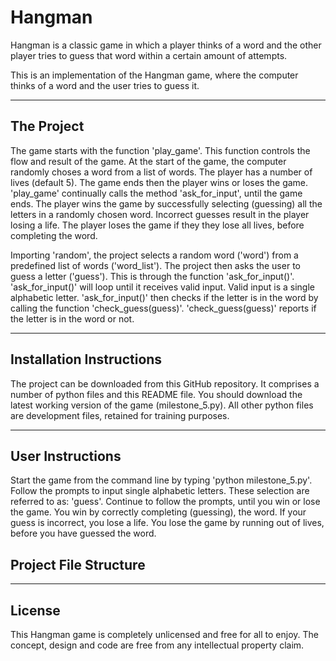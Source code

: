 # Hangman
Hangman is a classic game in which a player thinks of a word and the other player tries to guess that word within a certain amount of attempts.

This is an implementation of the Hangman game, where the computer thinks of a word and the user tries to guess it. 
___
## The Project
The game starts with the function 'play_game'. This function controls the flow and result of the game. 
At the start of the game, the computer randomly choses a word from a list of words. The player has a number of lives (default 5).
The game ends then the player wins or loses the game. 'play_game' continually calls the method 'ask_for_input', until the game ends.
The player wins the game by successfully selecting (guessing) all the letters in a randomly chosen word. Incorrect guesses result in the player losing a life. The player loses the game if they they lose all lives, before completing the word.

Importing 'random', the project selects a random word ('word') from a predefined list of words ('word_list').
The project then asks the user to guess a letter ('guess'). This is through the function 'ask_for_input()'.
'ask_for_input()' will loop until it receives valid input. Valid input is a single alphabetic letter.
'ask_for_input()' then checks if the letter is in the word by calling the function 'check_guess(guess)'.
'check_guess(guess)' reports if the letter is in the word or not.
___
## Installation Instructions
The project can be downloaded from this GitHub repository. It comprises a number of python files and this README file. You should download the latest working version of the game (milestone_5.py). All other python files are development files, retained for training purposes.
___
## User Instructions
Start the game from the command line by typing 'python milestone_5.py'.
Follow the prompts to input single alphabetic letters. These selection are referred to as: 'guess'.
Continue to follow the prompts, until you win or lose the game.
You win by correctly completing (guessing), the word. If your guess is incorrect, you lose a life.
You lose the game by running out of lives, before you have guessed the word.

## Project File Structure

___
## License
This Hangman game is completely unlicensed and free for all to enjoy.
The concept, design and code are free from any intellectual property claim.
